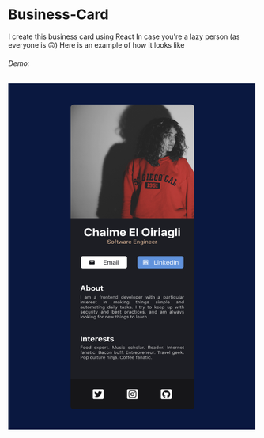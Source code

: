 # Business-Card
I create this business card using React
In case you're a lazy person (as everyone is 🙃) Here is an example of how it looks like
###### Demo:
<img src="images_readme/example.png" width="500" height="700">
